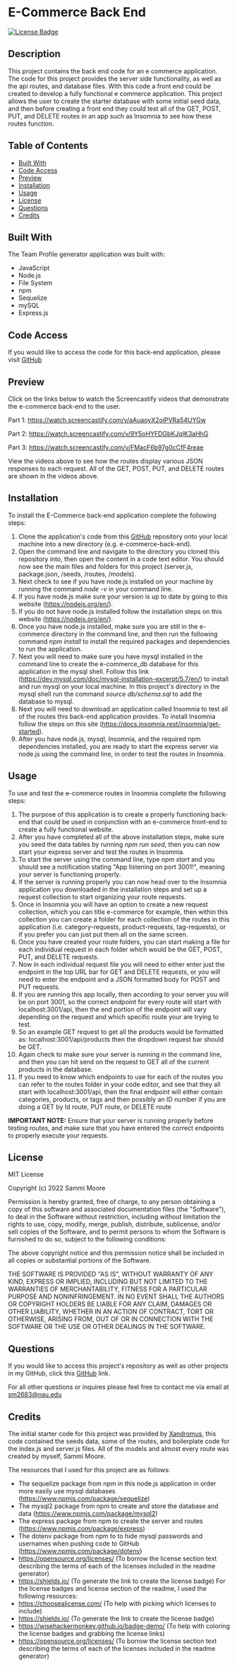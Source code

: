 # E-Commerce Back End

[![License Badge](https://img.shields.io/badge/license-MIT-green)](https://opensource.org/licenses/MIT)

## Description

This project contains the back end code for an e commerce application. The code for this project provides the server side functionality, as well as the api routes, and database files. With this code a front end could be created to develop a fully functional e commerce application. This project allows the user to create the starter database with some initial seed data, and then before creating a front end they could test all of the GET, POST, PUT, and DELETE routes in an app such as Insomnia to see how these routes function. 

## Table of Contents
  * [Built With](#built-with)
  * [Code Access](#code-access)
  * [Preview](#preview)
  * [Installation](#installation)
  * [Usage](#usage)
  * [License](#license)
  * [Questions](#questions)
  * [Credits](#credits)

## Built With

The Team Profile generator application was built with:
- JavaScript
- Node.js
- File System
- npm
- Sequelize
- mySQL
- Express.js

## Code Access

If you would like to access the code for this back-end application, please visit [GitHub](https://github.com/sm3131/e-commerce-back-end)

## Preview

Click on the links below to watch the Screencastify videos that demonstrate the e-commerce back-end to the user.

Part 1:
https://watch.screencastify.com/v/aAuaoyX2oiPVRa54UYGw

Part 2:
https://watch.screencastify.com/v/9Y5oHYFDGbKJqIK3aHhG

Part 3:
https://watch.screencastify.com/v/FMacF6b97g0cCfF4reae

View the videos above to see how the routes display various JSON responses to each request. All of the GET, POST, PUT, and DELETE routes are shown in the videos above. 

## Installation
To install the E-Commerce back-end application complete the following steps:
1. Clone the application's code from this [GitHub](https://github.com/sm3131/e-commerce-back-end) repository onto your local machine into a new directory (e.g. e-commerce-back-end).
2. Open the command line and navigate to the directory you cloned this repository into, then open the content in a code text editor. You should now see the main files and folders for this project (server.js, package.json, /seeds, /routes, /models).
3. Next check to see if you have node.js installed on your machine by running the command *node -v* in your command line.
4. If you have node.js make sure your version is up to date by going to this website (https://nodejs.org/en/).
5. If you do not have node.js installed follow the installation steps on this website (https://nodejs.org/en/).
6. Once you have node.js installed, make sure you are still in the e-commerce directory in the command line, and then run the following command *npm install* to install the required packages and dependencies to run the application.
7. Next you will need to make sure you have mysql installed in the command line to create the e-commerce_db database for this application in the mysql shell. Follow this link (https://dev.mysql.com/doc/mysql-installation-excerpt/5.7/en/) to install and run mysql on your local machine. In this project's directory in the mysql shell run the command *source db/schema.sql* to add the database to mysql.
8. Next you will need to download an application called Insomnia to test all of the routes this back-end application provides. To install Insomnia follow the steps on this site (https://docs.insomnia.rest/insomnia/get-started).
9. After you have node.js, mysql, Insomnia, and the required npm dependencies installed, you are ready to start the express server via node.js using the command line, in order to test the routes in Insomnia.

## Usage
To use and test the e-commerce routes in Insomnia complete the following steps:
1. The purpose of this application is to create a properly functioning back-end that could be used in conjunction with an e-commerce front-end to create a fully functional website. 
2. After you have completed all of the above installation steps, make sure you seed the data tables by running *npm run seed*, then you can now start your express server and test the routes in Insomnia.
3. To start the server using the command line, type *npm start* and you should see a notification stating "App listening on port 3001!", meaning your server is functioning properly.
4. If the server is running properly you can now head over to the Insomnia application you downloaded in the installation steps and set up a request collection to start organizing your route requests.
5. Once in Insomnia you will have an option to create a new request collection, which you can title e-commerce for example, then within this collection you can create a folder for each collection of the routes in this application (i.e. category-requests, product-requests, tag-requests), or if you prefer you can just put them all on the same screen.
6. Once you have created your route folders, you can start making a file for each individual request in each folder which would be the GET, POST, PUT, and DELETE requests.
7. Now in each individual request file you will need to either enter just the endpoint in the top URL bar for GET and DELETE requests, or you will need to enter the endpoint and a JSON formatted body for POST and PUT requests.
8. If you are running this app locally, then according to your server you will be on port 3001, so the correct endpoint for every route will start with localhost:3001/api, then the end portion of the endpoint will vary depending on the request and which specific route your are trying to test.
9. So an example GET request to get all the products would be formatted as: localhost:3001/api/products then the dropdown request bar should be GET.
10. Again check to make sure your server is running in the command line, and then you can hit send on the request to GET all of the current products in the database. 
11. If you need to know which endpoints to use for each of the routes you can refer to the routes folder in your code editor, and see that they all start with localhost:3001/api, then the final endpoint will either contain categories, products, or tags and then possibly an ID number if you are doing a GET by Id route, PUT route, or DELETE route

**IMPORTANT NOTE:** Ensure that your server is running properly before testing routes, and make sure that you have entered the correct endpoints to properly execute your requests. 

## License

MIT License

Copyright (c) 2022 Sammi Moore

Permission is hereby granted, free of charge, to any person obtaining a copy
of this software and associated documentation files (the "Software"), to deal
in the Software without restriction, including without limitation the rights
to use, copy, modify, merge, publish, distribute, sublicense, and/or sell
copies of the Software, and to permit persons to whom the Software is
furnished to do so, subject to the following conditions:

The above copyright notice and this permission notice shall be included in all
copies or substantial portions of the Software.

THE SOFTWARE IS PROVIDED "AS IS", WITHOUT WARRANTY OF ANY KIND, EXPRESS OR
IMPLIED, INCLUDING BUT NOT LIMITED TO THE WARRANTIES OF MERCHANTABILITY,
FITNESS FOR A PARTICULAR PURPOSE AND NONINFRINGEMENT. IN NO EVENT SHALL THE
AUTHORS OR COPYRIGHT HOLDERS BE LIABLE FOR ANY CLAIM, DAMAGES OR OTHER
LIABILITY, WHETHER IN AN ACTION OF CONTRACT, TORT OR OTHERWISE, ARISING FROM,
OUT OF OR IN CONNECTION WITH THE SOFTWARE OR THE USE OR OTHER DEALINGS IN THE
SOFTWARE.

## Questions

If you would like to access this project's repository as well as other projects in my GitHub, click this [GitHub](https://github.com/sm3131) link. 

For all other questions or inquires please feel free to contact me via email at [sm2683@nau.edu](mailto:sm2683@nau.edu)

## Credits

The initial starter code for this project was provided by [Xandromus](https://github.com/coding-boot-camp/fantastic-umbrella), this code contained the seeds data, some of the routes, and boilerplate code for the index.js and server.js files. All of the models and almost every route was created by myself, Sammi Moore.

The resources that I used for this project are as follows:
- The sequelize package from npm in this node.js application in order more easily use mysql databases (https://www.npmjs.com/package/sequelize)
- The mysql2 package from npm to create and store the database and data (https://www.npmjs.com/package/mysql2)
- The express package from npm to create the server and routes (https://www.npmjs.com/package/express)
- The dotenv package from npm to to hide mysql passwords and usernames when pushing code to GitHub (https://www.npmjs.com/package/dotenv)
- https://opensource.org/licenses/ (To borrow the license section text describing the terms of each of the licenses included in the readme generator)
- https://shields.io/ (To generate the link to create the license badge)
For the license badges and license section of the readme, I used the following resources:
- https://choosealicense.com/ (To help with picking which licenses to include)
- https://shields.io/ (To generate the link to create the license badge)
- https://wisehackermonkey.github.io/badge-demo/ (To help with coloring the license badges and grabbing the license links)
- https://opensource.org/licenses/ (To borrow the license section text describing the terms of each of the licenses included in the readme generator)